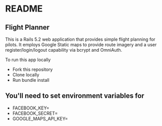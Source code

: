 # README

## Flight Planner

This is a Rails 5.2 web application that provides simple flight planning for pilots.  It employs
Google Static maps to provide route imagery and a user register/login/logout capability via
bcrypt and OmniAuth.

To run this app locally
* Fork this repository
* Clone locally
* Run bundle install

## You'll need to set environment variables for
* FACEBOOK_KEY=
* FACEBOOK_SECRET=
* GOOGLE_MAPS_API_KEY=

